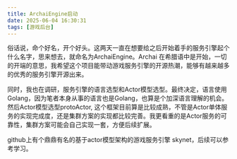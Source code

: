 ```yaml
---
title: ArchaiEngine启动
date: 2025-06-04 16:30:31
tags: [游戏后台]
---
```


俗话说，命个好名，开个好头。这两天一直在想要给之后开始着手的服务引擎起个什么名字，思来想去，就命名为ArchaiEngine。Archai 在希腊语中是开始，一切的开端的意思，我希望这个项目能带动游戏服务引擎的开源热潮，能够有越来越多的优秀的服务引擎开源出来。

同时，我也在调研，服务引擎的语言选型和Actor模型选型。最终决定，语言使用Golang，因为笔者本身从事的语言也是Golang，也算是个加深语言理解的机会。然后Actor模型选型protoActor, 这个框架目前算是比较成熟，不管是Actor单体服务的实现完成度，还是集群方案的实现都比较完善。我更看重的是Actor服务的可靠性，集群方案可能会自己实现一套，方便后续扩展。

github上有个鼎鼎有名的基于actor模型架构的游戏服务引擎 skynet，后续可以参考学习。